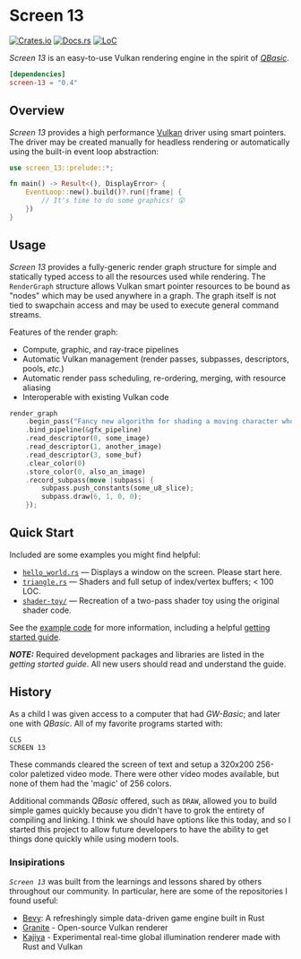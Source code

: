 # Screen 13

[![Crates.io](https://img.shields.io/crates/v/screen-13.svg)](https://crates.io/crates/screen-13)
[![Docs.rs](https://docs.rs/screen-13/badge.svg)](https://docs.rs/screen-13)
[![LoC](https://tokei.rs/b1/github/attackgoat/screen-13?category=code)](https://github.com/attackgoat/screen-13)

_Screen 13_ is an easy-to-use Vulkan rendering engine in the spirit of
_[QBasic](https://en.wikipedia.org/wiki/QBasic)_.

```toml
[dependencies]
screen-13 = "0.4"
```

## Overview

_Screen 13_ provides a high performance [Vulkan](https://www.vulkan.org/) driver using smart
pointers. The driver may be created manually for headless rendering or automatically using the
built-in event loop abstraction:

```rust
use screen_13::prelude::*;

fn main() -> Result<(), DisplayError> {
    EventLoop::new().build()?.run(|frame| {
        // It's time to do some graphics! 😲
    })
}
```

## Usage

_Screen 13_ provides a fully-generic render graph structure for simple and statically
typed access to all the resources used while rendering. The `RenderGraph` structure allows Vulkan
smart pointer resources to be bound as "nodes" which may be used anywhere in a graph. The graph
itself is not tied to swapchain access and may be used to execute general command streams.

Features of the render graph:

 - Compute, graphic, and ray-trace pipelines
 - Automatic Vulkan management (render passes, subpasses, descriptors, pools, _etc._)
 - Automatic render pass scheduling, re-ordering, merging, with resource aliasing
 - Interoperable with existing Vulkan code

```rust
render_graph
    .begin_pass("Fancy new algorithm for shading a moving character who is actively on fire")
    .bind_pipeline(&gfx_pipeline)
    .read_descriptor(0, some_image)
    .read_descriptor(1, another_image)
    .read_descriptor(3, some_buf)
    .clear_color(0)
    .store_color(0, also_an_image)
    .record_subpass(move |subpass| {
        subpass.push_constants(some_u8_slice);
        subpass.draw(6, 1, 0, 0);
    });
```

## Quick Start

Included are some examples you might find helpful:

- [`hello_world.rs`](examples/hello_world.rs) — Displays a window on the screen. Please start here.
- [`triangle.rs`](examples/triangle.rs) — Shaders and full setup of index/vertex buffers; < 100 LOC.
- [`shader-toy/`](examples/shader-toy) — Recreation of a two-pass shader toy using the original
  shader code.

See the [example code](examples/README.md) for more information, including a helpful
[getting started guide](examples/getting-started.md).

**_NOTE:_** Required development packages and libraries are listed in the _getting started guide_.
All new users should read and understand the guide.

## History

As a child I was given access to a computer that had _GW-Basic_; and later one with _QBasic_. All of
my favorite programs started with:

```basic
CLS
SCREEN 13
```

These commands cleared the screen of text and setup a 320x200 256-color paletized video mode. There
were other video modes available, but none of them had the 'magic' of 256 colors.

Additional commands _QBasic_ offered, such as `DRAW`, allowed you to build simple games quickly
because you didn't have to grok the entirety of compiling and linking. I think we should have
options like this today, and so I started this project to allow future developers to have the
ability to get things done quickly while using modern tools.

### Insipirations

_`Screen 13`_ was built from the learnings and lessons shared by others throughout our community. In
particular, here are some of the repositories I found useful:

 - [Bevy](https://bevyengine.org/): A refreshingly simple data-driven game engine built in Rust
 - [Granite](https://github.com/Themaister/Granite) - Open-source Vulkan renderer
 - [Kajiya](https://github.com/EmbarkStudios/kajiya) - Experimental real-time global illumination
   renderer made with Rust and Vulkan
